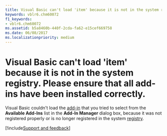 ```yaml
---
title: Visual Basic can't load 'item' because it is not in the system registry. Please ensure that all add-ins have been installed correctly.
keywords: vblr6.chm60072
f1_keywords:
- vblr6.chm60072
ms.assetid: b5a8460b-440f-2cda-fa62-e15cef669758
ms.date: 06/08/2017
ms.localizationpriority: medium
---
```



# Visual Basic can't load 'item' because it is not in the system registry. Please ensure that all add-ins have been installed correctly.

Visual Basic couldn't load the [add-in](../../Glossary/vbe-glossary.md#add-in) that you tried to select from the **Available Add-Ins** list in the **Add-In Manager** dialog box, because it was not registered properly or is no longer registered in the system [registry](../../Glossary/vbe-glossary.md#registry).

[!include[Support and feedback](~/includes/feedback-boilerplate.md)]